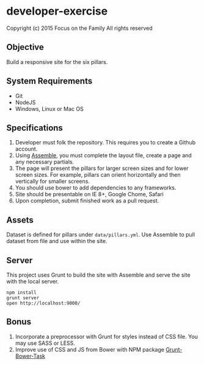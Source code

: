 # developer-exercise

Copyright (c) 2015 Focus on the Family All rights reserved


## Objective

Build a responsive site for the six pillars.

## System Requirements
* Git
* NodeJS
* Windows, Linux or Mac OS

## Specifications

1. Developer must folk the repository. This requires you to create a Github account.
2. Using [Assemble](http://assemble.io/), you must complete the layout file, create a page and any necessary partials.
3. The page will present the pillars for larger screen sizes and for lower screen sizes.  For example, pillars can orient horizontally and then vertically for smaller screens.
4. You should use bower to add dependencies to any frameworks.
5. Site should be presentable on IE 8+, Google Chome, Safari
6. Upon completion, submit finished work as a pull request.

## Assets

Dataset is defined for pillars under `data/pillars.yml`.  Use Assemble to pull dataset from file and use within the site.

## Server
This project uses Grunt to build the site with Assemble and serve the site with the local server.

```
npm install
grunt server
open http://localhost:9000/
```

## Bonus
1. Incorporate a preprocessor with Grunt for styles instead of CSS file.  You may use SASS or LESS.
2. Improve use of CSS and JS from Bower with NPM package [Grunt-Bower-Task](https://www.npmjs.com/package/grunt-bower-task)
